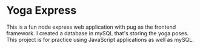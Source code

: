 # Yoga Express

This is a fun node express web application with pug as the frontend framework. I created a database in mySQL that's storing the yoga poses. This project is for practice using JavaScript applications as well as mySQL. 

